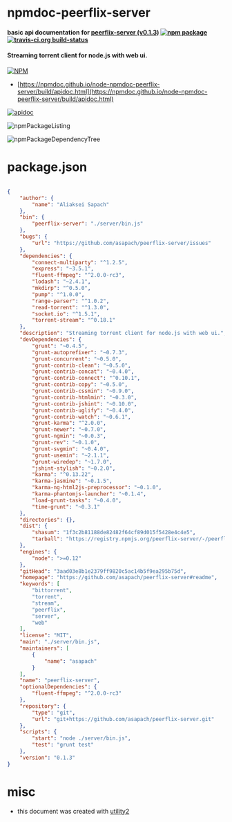 # npmdoc-peerflix-server

#### basic api documentation for  [peerflix-server (v0.1.3)](https://github.com/asapach/peerflix-server#readme)  [![npm package](https://img.shields.io/npm/v/npmdoc-peerflix-server.svg?style=flat-square)](https://www.npmjs.org/package/npmdoc-peerflix-server) [![travis-ci.org build-status](https://api.travis-ci.org/npmdoc/node-npmdoc-peerflix-server.svg)](https://travis-ci.org/npmdoc/node-npmdoc-peerflix-server)

#### Streaming torrent client for node.js with web ui.

[![NPM](https://nodei.co/npm/peerflix-server.png?downloads=true&downloadRank=true&stars=true)](https://www.npmjs.com/package/peerflix-server)

- [https://npmdoc.github.io/node-npmdoc-peerflix-server/build/apidoc.html](https://npmdoc.github.io/node-npmdoc-peerflix-server/build/apidoc.html)

[![apidoc](https://npmdoc.github.io/node-npmdoc-peerflix-server/build/screenCapture.buildCi.browser.%252Ftmp%252Fbuild%252Fapidoc.html.png)](https://npmdoc.github.io/node-npmdoc-peerflix-server/build/apidoc.html)

![npmPackageListing](https://npmdoc.github.io/node-npmdoc-peerflix-server/build/screenCapture.npmPackageListing.svg)

![npmPackageDependencyTree](https://npmdoc.github.io/node-npmdoc-peerflix-server/build/screenCapture.npmPackageDependencyTree.svg)



# package.json

```json

{
    "author": {
        "name": "Aliaksei Sapach"
    },
    "bin": {
        "peerflix-server": "./server/bin.js"
    },
    "bugs": {
        "url": "https://github.com/asapach/peerflix-server/issues"
    },
    "dependencies": {
        "connect-multiparty": "^1.2.5",
        "express": "~3.5.1",
        "fluent-ffmpeg": "^2.0.0-rc3",
        "lodash": "~2.4.1",
        "mkdirp": "^0.5.0",
        "pump": "^1.0.0",
        "range-parser": "^1.0.2",
        "read-torrent": "^1.3.0",
        "socket.io": "^1.5.1",
        "torrent-stream": "^0.18.1"
    },
    "description": "Streaming torrent client for node.js with web ui.",
    "devDependencies": {
        "grunt": "~0.4.5",
        "grunt-autoprefixer": "~0.7.3",
        "grunt-concurrent": "~0.5.0",
        "grunt-contrib-clean": "~0.5.0",
        "grunt-contrib-concat": "~0.4.0",
        "grunt-contrib-connect": "^0.10.1",
        "grunt-contrib-copy": "~0.5.0",
        "grunt-contrib-cssmin": "~0.9.0",
        "grunt-contrib-htmlmin": "~0.3.0",
        "grunt-contrib-jshint": "~0.10.0",
        "grunt-contrib-uglify": "~0.4.0",
        "grunt-contrib-watch": "~0.6.1",
        "grunt-karma": "^2.0.0",
        "grunt-newer": "~0.7.0",
        "grunt-ngmin": "~0.0.3",
        "grunt-rev": "~0.1.0",
        "grunt-svgmin": "~0.4.0",
        "grunt-usemin": "~2.1.1",
        "grunt-wiredep": "~1.7.0",
        "jshint-stylish": "~0.2.0",
        "karma": "^0.13.22",
        "karma-jasmine": "~0.1.5",
        "karma-ng-html2js-preprocessor": "~0.1.0",
        "karma-phantomjs-launcher": "~0.1.4",
        "load-grunt-tasks": "~0.4.0",
        "time-grunt": "~0.3.1"
    },
    "directories": {},
    "dist": {
        "shasum": "1f3c2b81188de82482f64cf89d015f5428e4c4e5",
        "tarball": "https://registry.npmjs.org/peerflix-server/-/peerflix-server-0.1.3.tgz"
    },
    "engines": {
        "node": ">=0.12"
    },
    "gitHead": "3aad03e8b1e2379ff9820c5ac14b5f9ea295b75d",
    "homepage": "https://github.com/asapach/peerflix-server#readme",
    "keywords": [
        "bittorrent",
        "torrent",
        "stream",
        "peerflix",
        "server",
        "web"
    ],
    "license": "MIT",
    "main": "./server/bin.js",
    "maintainers": [
        {
            "name": "asapach"
        }
    ],
    "name": "peerflix-server",
    "optionalDependencies": {
        "fluent-ffmpeg": "^2.0.0-rc3"
    },
    "repository": {
        "type": "git",
        "url": "git+https://github.com/asapach/peerflix-server.git"
    },
    "scripts": {
        "start": "node ./server/bin.js",
        "test": "grunt test"
    },
    "version": "0.1.3"
}
```



# misc
- this document was created with [utility2](https://github.com/kaizhu256/node-utility2)
